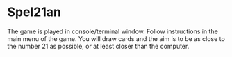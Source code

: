 # Spel21an

The game is played in console/terminal window.
Follow instructions in the main menu of the game.
You will draw cards and the aim is to be as close to the number 21 as possible, 
or at least closer than the computer.
